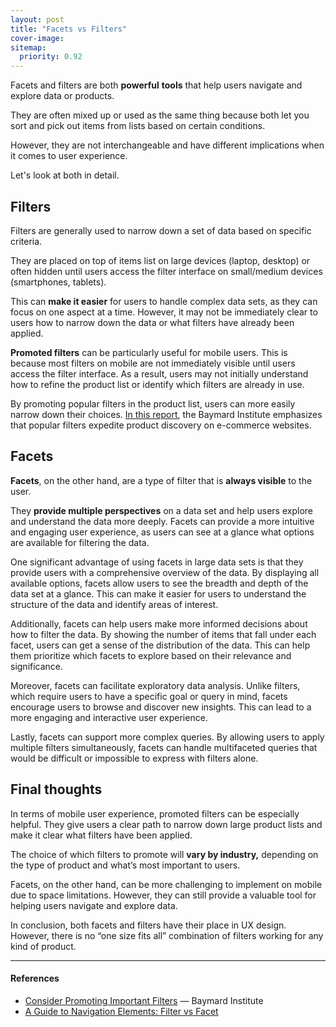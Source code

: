 ```yaml
---
layout: post
title: "Facets vs Filters"
cover-image: 
sitemap:
  priority: 0.92
---
```


Facets and filters are both **powerful** **tools** that help users navigate and explore data or products. 

They are often mixed up or used as the same thing because both let you sort and pick out items from lists based on certain conditions.

However, they are not interchangeable and have different implications when it comes to user experience.

Let's look at both in detail.

## Filters

Filters are generally used to narrow down a set of data based on specific criteria. 

They are placed on top of items list on large devices (laptop, desktop) or often hidden until users access the filter interface on small/medium devices (smartphones, tablets). 

This can **make it easier** for users to handle complex data sets, as they can focus on one aspect at a time. However, it may not be immediately clear to users how to narrow down the data or what filters have already been applied.

**Promoted filters** can be particularly useful for mobile users. This is because most filters on mobile are not immediately visible until users access the filter interface. As a result, users may not initially understand how to refine the product list or identify which filters are already in use.

By promoting popular filters in the product list, users can more easily narrow down their choices. [In this report](https://baymard.com/blog/promoting-product-filters), the Baymard Institute emphasizes that popular filters expedite product discovery on e-commerce websites.

## Facets

**Facets**, on the other hand, are a type of filter that is **always visible** to the user. 

They **provide multiple perspectives** on a data set and help users explore and understand the data more deeply. Facets can provide a more intuitive and engaging user experience, as users can see at a glance what options are available for filtering the data.

One significant advantage of using facets in large data sets is that they provide users with a comprehensive overview of the data. By displaying all available options, facets allow users to see the breadth and depth of the data set at a glance. This can make it easier for users to understand the structure of the data and identify areas of interest.

Additionally, facets can help users make more informed decisions about how to filter the data. By showing the number of items that fall under each facet, users can get a sense of the distribution of the data. This can help them prioritize which facets to explore based on their relevance and significance.

Moreover, facets can facilitate exploratory data analysis. Unlike filters, which require users to have a specific goal or query in mind, facets encourage users to browse and discover new insights. This can lead to a more engaging and interactive user experience.

Lastly, facets can support more complex queries. By allowing users to apply multiple filters simultaneously, facets can handle multifaceted queries that would be difficult or impossible to express with filters alone.

## Final thoughts

In terms of mobile user experience, promoted filters can be especially helpful. They give users a clear path to narrow down large product lists and make it clear what filters have been applied. 

The choice of which filters to promote will **vary by industry,** depending on the type of product and what’s most important to users.

Facets, on the other hand, can be more challenging to implement on mobile due to space limitations. However, they can still provide a valuable tool for helping users navigate and explore data.

In conclusion, both facets and filters have their place in UX design. However, there is no “one size fits all” combination of filters working for any kind of product.

---

#### References
- [Consider Promoting Important Filters](https://baymard.com/blog/promoting-product-filters) — Baymard Institute
- [A Guide to Navigation Elements: Filter vs Facet](https://blog.uxtweak.com/filter-vs-facet/)